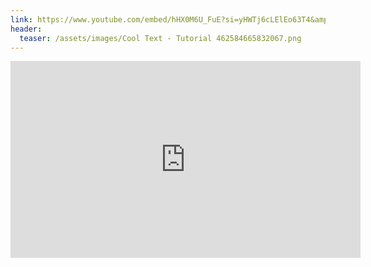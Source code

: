 ```yaml
---
link: https://www.youtube.com/embed/hHX0M6U_FuE?si=yHWTj6cLElEo63T4&amp;start=
header:
  teaser: /assets/images/Cool Text - Tutorial 462584665832067.png
---
```


<iframe width="560" height="315" src="https://www.youtube.com/embed/hHX0M6U_FuE?si=yHWTj6cLElEo63T4&amp;start=254" title="YouTube video player" frameborder="0" allow="accelerometer; autoplay; clipboard-write; encrypted-media; gyroscope; picture-in-picture; web-share" referrerpolicy="strict-origin-when-cross-origin" allowfullscreen></iframe>
